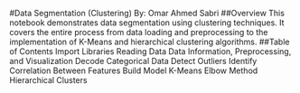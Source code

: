 #Data Segmentation (Clustering)
By: Omar Ahmed Sabri
##Overview
This notebook demonstrates data segmentation using clustering techniques. It covers the entire process from data loading and preprocessing to the implementation of K-Means and hierarchical clustering algorithms.
##Table of Contents
Import Libraries
Reading Data
Data Information, Preprocessing, and Visualization
Decode Categorical Data
Detect Outliers
Identify Correlation Between Features
Build Model
K-Means
Elbow Method
Hierarchical Clusters

